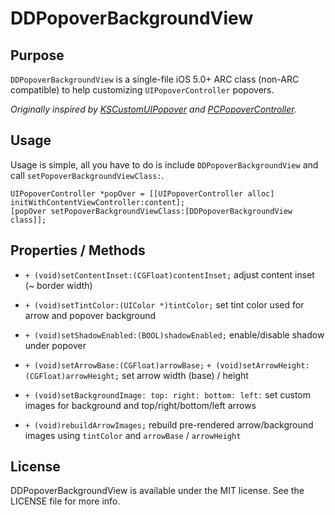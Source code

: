 DDPopoverBackgroundView
==============


Purpose
--------------

`DDPopoverBackgroundView` is a single-file iOS 5.0+ ARC class (non-ARC compatible) to help customizing `UIPopoverController` popovers.

*Originally inspired by [KSCustomUIPopover](https://github.com/Scianski/KSCustomUIPopover) and [PCPopoverController](https://github.com/pcperini/PCPopoverController).*


Usage
--------------

Usage is simple, all you have to do is include `DDPopoverBackgroundView` and call `setPopoverBackgroundViewClass:`.

	UIPopoverController *popOver = [[UIPopoverController alloc] initWithContentViewController:content];
	[popOver setPopoverBackgroundViewClass:[DDPopoverBackgroundView class]];


Properties / Methods
--------------

 - `+ (void)setContentInset:(CGFloat)contentInset;`
	adjust content inset (~ border width)

 - `+ (void)setTintColor:(UIColor *)tintColor;`
	set tint color used for arrow and popover background

 - `+ (void)setShadowEnabled:(BOOL)shadowEnabled;`
	enable/disable shadow under popover

 - `+ (void)setArrowBase:(CGFloat)arrowBase;`
   `+ (void)setArrowHeight:(CGFloat)arrowHeight;`
	set arrow width (base) / height

 - `+ (void)setBackgroundImage: top: right: bottom: left:`
	set custom images for background and top/right/bottom/left arrows

 - `+ (void)rebuildArrowImages;`
	rebuild pre-rendered arrow/background images using `tintColor` and `arrowBase` / `arrowHeight`


License
---------------

DDPopoverBackgroundView is available under the MIT license. See the LICENSE file for more info.

